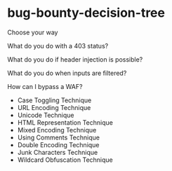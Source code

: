 # bug-bounty-decision-tree

Choose your way 

What do you do with a 403 status? 

What do you do if header injection is possible? 

What do you do when inputs are filtered? 

How can I bypass a WAF?
- Case Toggling Technique
- URL Encoding Technique
- Unicode Technique
- HTML Representation Technique
- Mixed Encoding Technique
- Using Comments Technique
- Double Encoding Technique
- Junk Characters Technique
- Wildcard Obfuscation Technique

